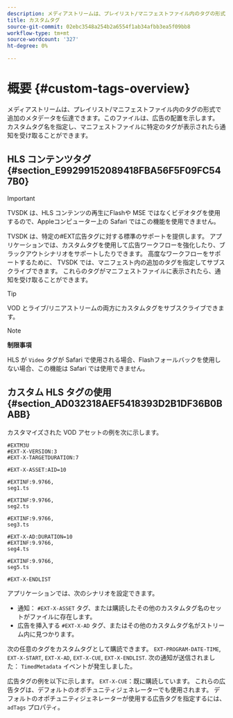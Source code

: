 ```yaml
---
description: メディアストリームは、プレイリスト/マニフェストファイル内のタグの形式で追加のメタデータを伝達できます。このファイルは、広告の配置を示します。 カスタムタグ名を指定し、マニフェストファイルに特定のタグが表示されたら通知を受け取ることができます。
title: カスタムタグ
source-git-commit: 02ebc3548a254b2a6554f1ab34afbb3ea5f09bb8
workflow-type: tm+mt
source-wordcount: '327'
ht-degree: 0%

---
```


# 概要 {#custom-tags-overview}

メディアストリームは、プレイリスト/マニフェストファイル内のタグの形式で追加のメタデータを伝達できます。このファイルは、広告の配置を示します。 カスタムタグ名を指定し、マニフェストファイルに特定のタグが表示されたら通知を受け取ることができます。

## HLS コンテンツタグ {#section_E99299152089418FBA56F5F09FC547B0}

>[!IMPORTANT]
>
>TVSDK は、HLS コンテンツの再生にFlashや MSE ではなくビデオタグを使用するので、Appleコンピューター上の Safari ではこの機能を使用できません。

TVSDK は、特定の#EXT広告タグに対する標準のサポートを提供します。 アプリケーションでは、カスタムタグを使用して広告ワークフローを強化したり、ブラックアウトシナリオをサポートしたりできます。 高度なワークフローをサポートするために、 TVSDK では、マニフェスト内の追加のタグを指定してサブスクライブできます。 これらのタグがマニフェストファイルに表示されたら、通知を受け取ることができます。

>[!TIP]
>
>VOD とライブ/リニアストリームの両方にカスタムタグをサブスクライブできます。

>[!NOTE]
>
>**制限事項**
>
>HLS が `Video` タグが Safari で使用される場合、Flashフォールバックを使用しない場合、この機能は Safari では使用できません。

## カスタム HLS タグの使用 {#section_AD032318AEF5418393D2B1DF36B0BABB}

カスタマイズされた VOD アセットの例を次に示します。

```
#EXTM3U
#EXT-X-VERSION:3
#EXT-X-TARGETDURATION:7
 
#EXT-X-ASSET:AID=10
 
#EXTINF:9.9766,
seg1.ts
 
#EXTINF:9.9766,
seg2.ts
 
#EXTINF:9.9766,
seg3.ts
 
#EXT-X-AD:DURATION=10
#EXTINF:9.9766,
seg4.ts
 
#EXTINF:9.9766,
seg5.ts
 
#EXT-X-ENDLIST
```

アプリケーションでは、次のシナリオを設定できます。

* 通知： `#EXT-X-ASSET` タグ、または購読したその他のカスタムタグ名のセットがファイルに存在します。
* 広告を挿入する `#EXT-X-AD` タグ、またはその他のカスタムタグ名がストリーム内に見つかります。

次の任意のタグをカスタムタグとして購読できます。 `EXT-PROGRAM-DATE-TIME`, `EXT-X-START`, `EXT-X-AD`, `EXT-X-CUE`, `EXT-X-ENDLIST`. 次の通知が送信されました： `TimedMetadata` イベントが発生しました。

広告タグの例を以下に示します。 `EXT-X-CUE`：既に購読しています。 これらの広告タグは、デフォルトのオポチュニティジェネレーターでも使用されます。 デフォルトのオポチュニティジェネレーターが使用する広告タグを指定するには、 `adTags` プロパティ。
